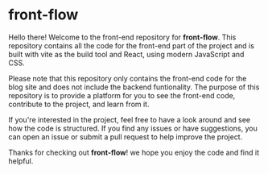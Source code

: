 # front-flow

Hello there! Welcome to the front-end repository for **front-flow**. This repository contains all the code for the front-end part of the project and is built with vite as the build tool and React, using modern JavaScript and CSS.

Please note that this repository only contains the front-end code for the blog site and does not include the backend funtionality. The purpose of this repository is to provide a platform for you to see the front-end code, contribute to the project, and learn from it.

If you're interested in the project, feel free to have a look around and see how the code is structured. If you find any issues or have suggestions, you can open an issue or submit a pull request to help improve the project.

Thanks for checking out **front-flow**! we hope you enjoy the code and find it helpful.
